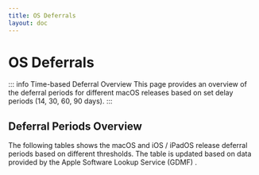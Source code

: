```yaml
---
title: OS Deferrals
layout: doc
---
```


# OS Deferrals <Badge type="info" text="Deferral Overview" />

::: info Time-based Deferral Overview
This page provides an overview of the deferral periods for different macOS releases based on set delay periods (14, 30, 60, 90 days).
:::

<script setup>
import ReleaseDeferralTable from './components/ReleaseDeferralTable.vue';

const frontmatter = {
  title: 'macOS Deferrals',
  platform: 'macOS',
};
</script>

## Deferral Periods Overview

The following tables shows the macOS and iOS / iPadOS release deferral periods based on different thresholds. The table is updated based on data provided by the Apple Software Lookup Service (GDMF) .

<ReleaseDeferralTable />


